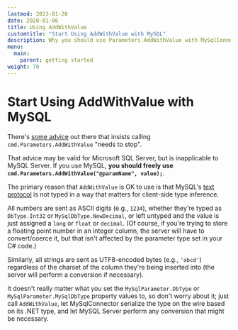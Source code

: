 ```yaml
---
lastmod: 2023-01-28
date: 2020-01-06
title: Using AddWithValue
customtitle: "Start Using AddWithValue with MySQL"
description: Why you should use Parameters.AddWithValue with MySqlConnector, and why it's OK to use with MySQL.
menu:
  main:
    parent: getting started
weight: 70
---
```


# Start Using AddWithValue with MySQL

There's [some advice](https://blogs.msmvps.com/jcoehoorn/blog/2014/05/12/can-we-stop-using-addwithvalue-already/) out there
that insists calling `cmd.Parameters.AddWithValue` "needs to stop".

That advice may be valid for Microsoft SQL Server, but is inapplicable to MySQL Server. If you use MySQL, **you should freely use
`cmd.Parameters.AddWithValue("@paramName", value);`**.

The primary reason that `AddWithValue` is OK to use is that MySQL's [text protocol](https://dev.mysql.com/doc/internals/en/text-protocol.html)
is not typed in a way that matters for client-side type inference.

All numbers are sent as ASCII digits (e.g., `1234`), whether they're typed as `DbType.Int32` or `MySqlDbType.NewDecimal`, or left untyped
and the value is just assigned a `long` or `float` or `decimal`. (Of course, if you're trying to store a floating point number in an integer column,
the server will have to convert/coerce it, but that isn't affected by the parameter type set in your C# code.)

Similarly, all strings are sent as UTF8-encoded bytes (e.g., `'abcd'`) regardless of the charset of the column they're being inserted into
(the server will perform a conversion if necessary).

It doesn't really matter what you set the `MySqlParameter.DbType` or `MySqlParameter.MySqlDbType` property values to, so don't worry about
it; just call `AddWithValue`, let MySqlConnector serialize the type on the wire based on its .NET type, and let MySQL Server perform
any conversion that might be necessary.
